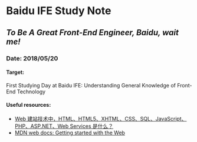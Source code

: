 # Baidu IFE Study Note
## *To Be A Great Front-End Engineer, Baidu, wait me!*

### Date: 2018/05/20

#### Target: 
First Studying Day at Baidu IFE: Understanding General Knowledge of Front-End Technology

#### Useful resources:
* [Web 建站技术中，HTML、HTML5、XHTML、CSS、SQL、JavaScript、PHP、ASP.NET、Web Services 是什么？](https://www.zhihu.com/question/22689579)
* [MDN web docs: Getting started with the Web](https://developer.mozilla.org/en-US/docs/Learn/Getting_started_with_the_web)
